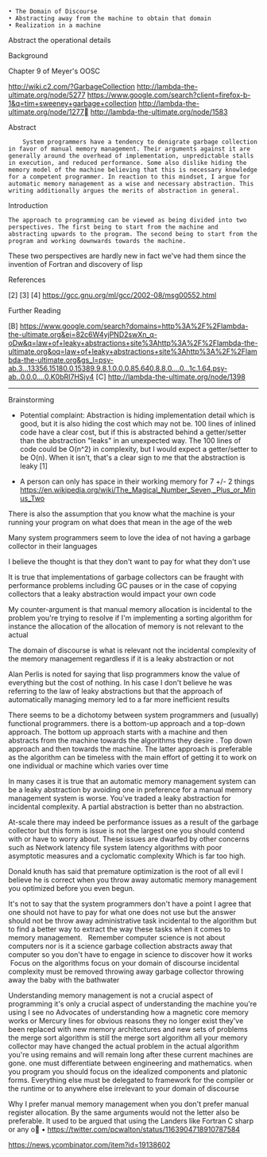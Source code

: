 	• The Domain of Discourse
	• Abstracting away from the machine to obtain that domain
	• Realization in a machine
Abstract the operational details

Background

Chapter 9 of Meyer's OOSC

http://wiki.c2.com/?GarbageCollection
http://lambda-the-ultimate.org/node/5277
https://www.google.com/search?client=firefox-b-1&q=tim+sweeney+garbage+collection
http://lambda-the-ultimate.org/node/1277
http://lambda-the-ultimate.org/node/1583

Abstract

        System programmers have a tendency to denigrate garbage collection in favor of manual memory management. Their arguments against it are generally around the overhead of implementation, unpredictable stalls in execution, and reduced performance. Some also dislike hiding the memory model of the machine believing that this is necessary knowledge for a competent programmer. In reaction to this mindset, I argue for automatic memory management as a wise and necessary abstraction. This writing additionally argues the merits of abstraction in general.

Introduction

    The approach to programming can be viewed as being divided into two perspectives. The first being to start from the machine and abstracting upwards to the program. The second being to start from the program and working downwards towards the machine.

These two perspectives are hardly new in fact we've had them since the invention of Fortran and discovery of lisp

References

[2]
[3]
[4] https://gcc.gnu.org/ml/gcc/2002-08/msg00552.html

Further Reading

[B] https://www.google.com/search?domains=http%3A%2F%2Flambda-the-ultimate.org&ei=82c6W4yjPND2swXn_q-oDw&q=law+of+leaky+abstractions+site%3Ahttp%3A%2F%2Flambda-the-ultimate.org&oq=law+of+leaky+abstractions+site%3Ahttp%3A%2F%2Flambda-the-ultimate.org&gs_l=psy-ab.3...13356.15180.0.15389.9.8.1.0.0.0.85.640.8.8.0....0...1c.1.64.psy-ab..0.0.0....0.K0bRI7HSjy4
[C] http://lambda-the-ultimate.org/node/1398

--------------------------

Brainstorming

* Potential complaint: Abstraction is hiding implementation detail which is good, but it is also hiding the cost which may not be. 100 lines of inlined code have a clear cost, but if this is abstracted behind a getter/setter than the abstraction "leaks" in an unexpected way. The 100 lines of code could be O(n^2) in complexity, but I would expect a getter/setter to be O(n). When it isn't, that's a clear sign to me that the abstraction is leaky [1]

* A person can only has space in their working memory for 7 +/- 2 things
    <https://en.wikipedia.org/wiki/The_Magical_Number_Seven,_Plus_or_Minus_Two>

There is also the assumption that you know what the machine is your running your program on what does that mean in the age of the web

Many system programmers seem to love the idea of not having a garbage collector in their languages

I believe the thought is that they don't want to pay for what they don't use

It is true that implementations of garbage collectors can be fraught with performance problems including GC pauses or in the case of copying collectors that a leaky abstraction would impact your own code

My counter-argument is that manual memory allocation is incidental to the problem you're trying to resolve if I'm implementing a sorting algorithm for instance the allocation of the allocation of memory is not relevant to the actual

The domain of discourse is what is relevant not the incidental complexity of the memory management regardless if it is a leaky abstraction or not

Alan Perlis is noted for saying that lisp programmers know the value of everything but the cost of nothing. In his case I don't believe he was referring to the law of leaky abstractions but that the approach of automatically managing memory led to a far more inefficient results

There seems to be a dichotomy between system programmers and (usually) functional programmers. there is a bottom-up approach and a top-down approach. The bottom up approach starts with a machine and then abstracts from the machine towards the algorithms they desire . Top down approach and then towards the machine. The latter approach is preferable as the algorithm can be timeless with the main effort of getting it to work on one individual or machine which varies over time

In many cases it is true that an automatic memory management system can be a leaky abstraction by avoiding one in preference for a manual memory management system is worse. You've traded a leaky abstraction for incidental complexity. A partial abstraction is better than no abstraction.

At-scale there may indeed be performance issues as a result of the garbage collector but this form is issue is not the largest one you should contend with or have to worry about. These issues are dwarfed by other concerns such as Network latency file system latency algorithms with poor asymptotic measures and a cyclomatic complexity Which is far too high.

Donald knuth has said that premature optimization is the root of all evil I believe he is correct when you throw away automatic memory management you optimized before you even begun.

It's not to say that the system programmers don't have a point I agree that one should not have to pay for what one does not use but the answer should not be throw away administrative task incidental to the algorithm but to find a better way to extract the way these tasks when it comes to memory management.
 
Remember computer science is not about computers nor is it a science garbage collection abstracts away that computer so you don't have to engage in science to discover how it works
 
 Focus on the algorithms focus on your domain of discourse incidental complexity must be removed throwing away garbage collector throwing away the baby with the bathwater

Understanding memory management is not a crucial aspect of programming it's only a crucial aspect of understanding the machine you're using I see no Advocates of understanding how a magnetic core memory works or Mercury lines for obvious reasons they no longer exist they've been replaced with new memory architectures and new sets of problems the merge sort algorithm is still the merge sort algorithm all your memory collector may have changed the actual problem in the actual algorithm you're using remains and will remain long after these current machines are gone. one must differentiate between engineering and mathematics. when you program you should focus on the idealized components and platonic forms. Everything else must be delegated to framework for the compiler or the runtime or to anywhere else irrelevant to your domain of discourse

Why I prefer manual memory management when you don't prefer manual register allocation. By the same arguments would not the letter also be preferable. It used to be argued that using the Landers like Fortran C sharp or any o
	• https://twitter.com/pcwalton/status/1163904718910787584

https://news.ycombinator.com/item?id=19138602

